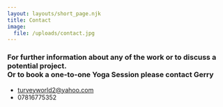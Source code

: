 ```yaml
---
layout: layouts/short_page.njk
title: Contact
image:
  file: /uploads/contact.jpg
---
```

### For further information about any of the work or to discuss a potential project. <br>Or to book a one-to-one Yoga Session please contact Gerry

- [turveyworld2@yahoo.com](turveyworld2@yahoo.com)
- 07816775352
